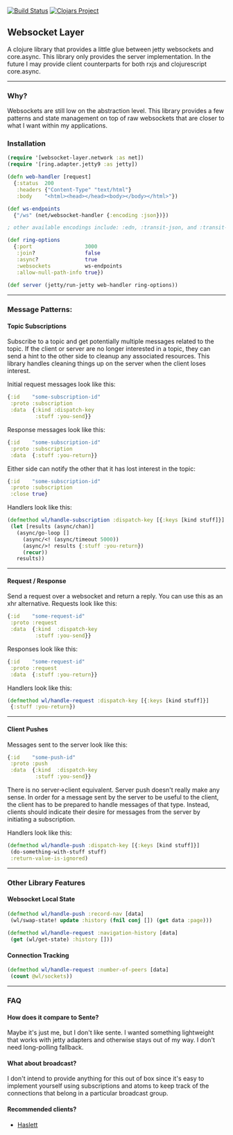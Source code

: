 [![Build Status](https://travis-ci.org/RutledgePaulV/websocket-layer.svg?branch=develop)](https://travis-ci.org/RutledgePaulV/websocket-layer)
[![Clojars Project](https://img.shields.io/clojars/v/org.clojars.rutledgepaulv/websocket-layer.svg)](https://clojars.org/org.clojars.rutledgepaulv/websocket-layer)

## Websocket Layer

A clojure library that provides a little glue between jetty websockets and core.async.
This library only provides the server implementation. In the future I may provide client 
counterparts for both rxjs and clojurescript core.async.

___

### Why?

Websockets are still low on the abstraction level. This library provides a few
patterns and state management on top of raw websockets that are closer to what 
I want within my applications.


### Installation



```clojure
(require '[websocket-layer.network :as net])
(require '[ring.adapter.jetty9 :as jetty])

(defn web-handler [request]
  {:status  200
   :headers {"Content-Type" "text/html"}
   :body    "<html><head></head><body></body></html>"})

(def ws-endpoints 
  {"/ws" (net/websocket-handler {:encoding :json})})

; other available encodings include: :edn, :transit-json, and :transit-json-verbose

(def ring-options 
  {:port                 3000 
   :join?                false
   :async?               true 
   :websockets           ws-endpoints
   :allow-null-path-info true})
  
(def server (jetty/run-jetty web-handler ring-options))
```


___


### Message Patterns:

#### Topic Subscriptions

Subscribe to a topic and get potentially multiple messages related to the topic. 
If the client or server are no longer interested in a topic, they can send a hint
to the other side to cleanup any associated resources. This library handles cleaning
things up on the server when the client loses interest.

Initial request messages look like this:

```clojure
{:id    "some-subscription-id"
 :proto :subscription
 :data  {:kind :dispatch-key
         :stuff :you-send}}
```

Response messages look like this:

```clojure
{:id    "some-subscription-id"
 :proto :subscription
 :data  {:stuff :you-return}}
```

Either side can notify the other that it has lost interest in the topic:

```clojure
{:id    "some-subscription-id"
 :proto :subscription
 :close true}
```

Handlers look like this:

```clojure
(defmethod wl/handle-subscription :dispatch-key [{:keys [kind stuff]}]
 (let [results (async/chan)]
   (async/go-loop []
     (async/<! (async/timeout 5000))
     (async/>! results {:stuff :you-return})
     (recur))
   results))
```

___


#### Request / Response

Send a request over a websocket and return a reply. You can use this
as an xhr alternative. Requests look like this:

```clojure
{:id    "some-request-id"
 :proto :request
 :data  {:kind  :dispatch-key
         :stuff :you-send}}
```

Responses look like this:

```clojure
{:id    "some-request-id"
 :proto :request
 :data  {:stuff :you-return}}
```

Handlers look like this:

```clojure
(defmethod wl/handle-request :dispatch-key [{:keys [kind stuff]}]
 {:stuff :you-return})
```

___

#### Client Pushes

Messages sent to the server look like this:

```clojure
{:id    "some-push-id"
 :proto :push
 :data  {:kind  :dispatch-key
         :stuff :you-send}}
```

There is no server->client equivalent. Server push doesn't really make any sense. 
In order for a message sent by the server to be useful to the client, the client 
has to be prepared to handle messages of that type. Instead, clients should indicate 
their desire for messages from the server by initiating a subscription.


Handlers look like this:

```clojure
(defmethod wl/handle-push :dispatch-key [{:keys [kind stuff]}]
 (do-something-with-stuff stuff)
 :return-value-is-ignored)
```

___


### Other Library Features


#### Websocket Local State

```clojure
(defmethod wl/handle-push :record-nav [data]
 (wl/swap-state! update :history (fnil conj []) (get data :page)))
 
(defmethod wl/handle-request :navigation-history [data]
 (get (wl/get-state) :history []))
```

#### Connection Tracking

```clojure
(defmethod wl/handle-request :number-of-peers [data]
 (count @wl/sockets))
```


___ 

### FAQ

#### How does it compare to Sente?

Maybe it's just me, but I don't like sente. I wanted something 
lightweight that works with jetty adapters and otherwise stays 
out of my way. I don't need long-polling fallback.

#### What about broadcast?

I don't intend to provide anything for this out of box since it's
easy to implement yourself using subscriptions and atoms to keep
track of the connections that belong in a particular broadcast group.

#### Recommended clients?

* [Haslett](https://github.com/weavejester/haslett)